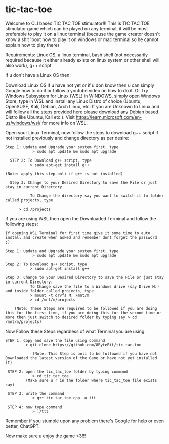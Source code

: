 # tic-tac-toe
Welcome to CLI based TIC TAC TOE stimulator!!! 
This is TIC TAC TOE stimulator game which can be played on any terminal, 
it will be most preferable to play it on a linux terminal 
(because the game creator doesn't know a shit 'bout how to play it on windows or mac terminal
so he cannot explain how to play there)

Requirements: Linux OS, a linux terminal, bash shell (not necessarily required because it either already exists 
              on linux system or other shell will also work), g++ script

If u don't have a Linux OS then:

Download Linux OS if u have not yet or if u don know then u can simply Google how to do it or follow a youtube video on how to do it.
Or Try Windows Subsystem for Linux (WSL) in WINDOWS, simply open Windows Store, type in WSL and install any Linux Distro of choice (Ubuntu, OpenSUSE, Kali, Debian, Arch Linux, etc. If you are Unknown to Linux and will follow all the steps provided here please download any Debian based Distro like Ubuntu, Kali etc.). Visit https://learn.microsoft.com/en-us/windows/wsl/ for more info on WSL.

Open your Linux Terminal, now follow the steps to download g++ script if not installed previously and change directory as per desire:

	Step 1: Update and Upgrade your system first, type
        		> sudo apt update && sudo apt upgrade

      STEP 2: To Download g++ script, type
		       > sudo apt-get install g++
				
	(Note: apply this step onli if g++ is not installed)
		
      Step 3: Change to your Desired Directory to save the File or just stay in current Directory.

		       To Change the directory say you want to switch it to folder called projects, type 
         
          > cd /projects
				
If you are using WSL then open the Downloaded Terminal and follow the following steps:

	If opening WSL Terminal for first time give it some time to auto install and create when asked and remember dont forget the password ;).

	Step 1: Update and Upgrade your system first, type
	        	> sudo apt update && sudo apt upgrade
				
	Step 2: To Download g++ script, type
		       > sudo apt-get install g++
				
	Step 3: Change to your Desired Directory to save the File or just stay in current Directory.
		       To Change save the file to a Windows drive (say Drive M:) and inside folder called projects, type
		       > mount -t drvfs M: /mnt/m
		       > cd /mnt/m/projects
		
		(Note: These Steps are required to be followed if you are doing this for the first time, if you are doing this for the second time or more then just switch to desired folder by typing say > cd /mnt/m/projects)
		
		
Now Follow these Steps regardless of what Terminal you are using:

  	STEP 1: Copy and save the file using command 
	         > git clone https://github.com/8ByteBit/tic-tac-toe
		
		        (Note: This Step is onli to be followed if you have not Downloaded the latest version of the Game or have not yet installed it)

     STEP 2: open the tic_tac_toe folder by typing command 
		        > cd tic_tac_toe 
             (Make sure u r in the folder where tic_tac_toe file exists say) 

     STEP 3: write the command 
		        > g++ tic_tac_toe.cpp -o ttt
         
     STEP 4: now type command 
	 	        > ./ttt
        
Remember if you stumble upon any problem there's Google for help or even better, ChatGPT.        

Now make sure u enjoy the game <3!!!
